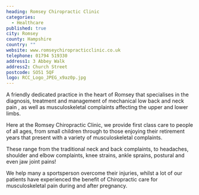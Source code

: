 ```yaml
---
heading: Romsey Chiropractic Clinic
categories: 
  - Healthcare
published: true
city: Romsey
county: Hampshire
country: ""
website: www.romseychiropracticclinic.co.uk
telephone: 01794 519330
address1: 3 Abbey Walk
address2: Church Street
postcode: SO51 5QF
logo: RCC_Logo_JPEG_x9az0p.jpg
---
```


A friendly dedicated practice in the heart of Romsey that specialises in the diagnosis, treatment and management of mechanical low back and neck pain , as well as musculoskeletal complaints affecting the upper and lower limbs.

Here at the Romsey Chiropractic Clinic, we provide first class care to people of all ages, from small children through to those enjoying their retirement years that present with a variety of musculoskeletal complaints.

These range from the traditional neck and back complaints, to headaches, shoulder and elbow complaints, knee strains, ankle sprains, postural and even jaw joint pains!

We help many a sportsperson overcome their injuries, whilst a lot of our patients have experienced the benefit of Chiropractic care for musculoskeletal pain during and after pregnancy.
